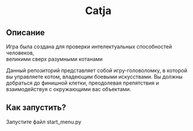 <h1 align="center">Catja</h1>
<h2>Описание</h2>
<p>Игра была создана для проверки интелектуальных способностей человеков,<br>
великими сверх разумными котанами</p>
<p>Данный репозиторий представляет собой игру-головоломку, в которой вы управляете котом, владеющим боевыми искусcтвами. Вы должны добраться до финишной клетки, преодолевая препятствия и взаимодействуя с окружающими вас объектами.</p>
<h2>Как запустить?</h2>
<p>Запустите файл start_menu.py</p>
